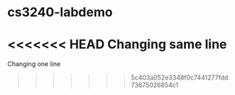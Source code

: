 # cs3240-labdemo

<<<<<<< HEAD
Changing same line
=======
Changing one line
>>>>>>> 5c403a052e3348f0c7441277fdd73675026854c1
